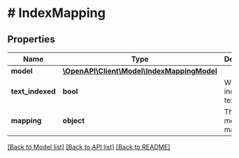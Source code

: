 # # IndexMapping

## Properties

Name | Type | Description | Notes
------------ | ------------- | ------------- | -------------
**model** | [**\OpenAPI\Client\Model\IndexMappingModel**](IndexMappingModel.md) |  | [optional]
**text_indexed** | **bool** | Whether to index the text or not | [optional]
**mapping** | **object** | The metadata mapping | [optional]

[[Back to Model list]](../../README.md#models) [[Back to API list]](../../README.md#endpoints) [[Back to README]](../../README.md)
